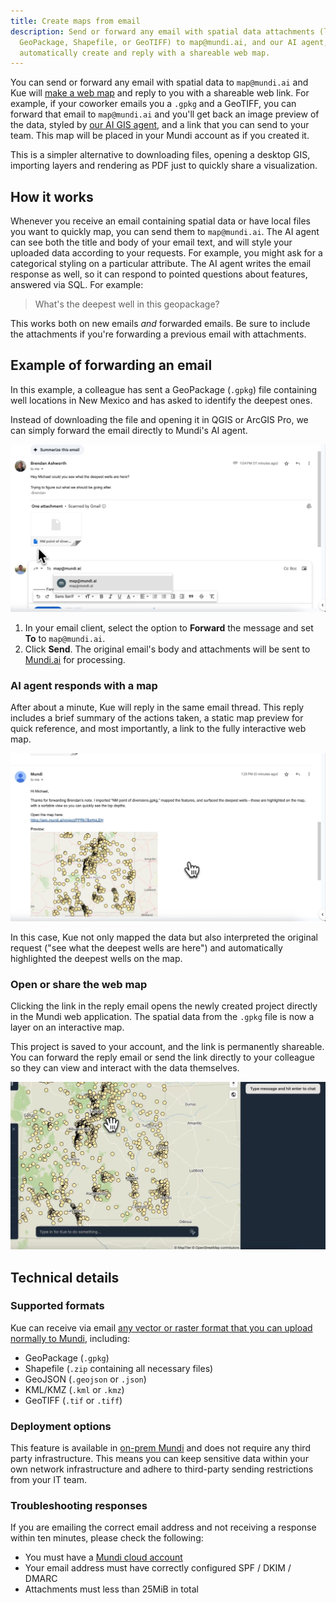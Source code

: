 ```yaml
---
title: Create maps from email
description: Send or forward any email with spatial data attachments (like
  GeoPackage, Shapefile, or GeoTIFF) to map@mundi.ai, and our AI agent, Kue, will
  automatically create and reply with a shareable web map.
---
```


You can send or forward any email with spatial data to `map@mundi.ai` and Kue
will [make a web map](/getting-started/making-your-first-map/)
and reply to you with a shareable web link. For example, if
your coworker emails you a `.gpkg` and a GeoTIFF, you can forward that email to
`map@mundi.ai` and you'll get back an image preview of the data, styled by
[our AI GIS agent](https://mundi.ai/), and a link that you can send to your
team. This map will be placed in your Mundi account as if you created it.

This is a simpler alternative to downloading files, opening a desktop GIS,
importing layers and rendering as PDF just to quickly share a visualization.

## How it works

Whenever you receive an email containing spatial data or have local files you
want to quickly map, you can send them to `map@mundi.ai`. The AI agent can
see both the title and body of your email text, and will style your uploaded
data according to your requests. For example, you might ask for a categorical styling
on a particular attribute. The AI agent writes the email response as well, so it
can respond to pointed questions about features, answered via SQL. For example:

> What's the deepest well in this geopackage?

This works both on new emails *and* forwarded emails. Be sure to include the attachments
if you're forwarding a previous email with attachments.

## Example of forwarding an email

In this example, a colleague has sent a GeoPackage (`.gpkg`) file containing
well locations in New Mexico and has asked to identify the deepest ones.

Instead of downloading the file and opening it in QGIS or ArcGIS Pro, we can
simply forward the email directly to Mundi's AI agent.

![forwarding an email with a GPKG attachment to an AI GIS agent](../../../assets/email/draftforward.jpg)

1.  In your email client, select the option to **Forward** the message and set **To** to `map@mundi.ai`.
2.  Click **Send**. The original email's body and attachments will be sent to
    [Mundi.ai](https://app.mundi.ai/) for processing.

### AI agent responds with a map

After about a minute, Kue will reply in the same email thread. This reply includes a
brief summary of the actions taken, a static map preview for quick reference, and
most importantly, a link to the fully interactive web map.

![The reply email from Mundi showing a map preview and a link to the project.](../../../assets/email/response.jpg)

In this case, Kue not only mapped the data but also interpreted the original
request ("see what the deepest wells are here") and automatically highlighted
the deepest wells on the map.

### Open or share the web map

Clicking the link in the reply email opens the newly created project directly
in the Mundi web application. The spatial data from the `.gpkg` file is now a
layer on an interactive map.

This project is saved to your account, and the link is permanently shareable.
You can forward the reply email or send the link directly to your colleague so
they can view and interact with the data themselves.

![The interactive web map in the Mundi application, displaying the well data.](../../../assets/email/mundi_interface.jpg)

## Technical details

### Supported formats

Kue can receive via email
[any vector or raster format that you can upload normally to Mundi](/getting-started/uploading-files/),
including:

-   GeoPackage (`.gpkg`)
-   Shapefile (`.zip` containing all necessary files)
-   GeoJSON (`.geojson` or `.json`)
-   KML/KMZ (`.kml` or `.kmz`)
-   GeoTIFF (`.tif` or `.tiff`)

### Deployment options

This feature is available in [on-prem Mundi](/deployments/on-premise-vpc-kubernetes-deployment/)
and does not require any third
party infrastructure. This means you can keep sensitive data within your own network
infrastructure and adhere to third-party sending restrictions from your IT team.

### Troubleshooting responses

If you are emailing the correct email address and not receiving a response within ten
minutes, please check the following:

- You must have a [Mundi cloud account](https://app.mundi.ai)
- Your email address must have correctly configured SPF / DKIM / DMARC
- Attachments must less than 25MiB in total
